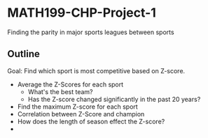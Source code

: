 # MATH199-CHP-Project-1
Finding the parity in major sports leagues between sports

## Outline
Goal: Find which sport is most competitive based on Z-score.

* Average the Z-Scores for each sport
  * What's the best team?
  * Has the Z-score changed significantly in the past 20 years?
* Find the maximum Z-score for each sport
* Correlation between Z-Score and champion
* How does the length of season effect the Z-score?
*
